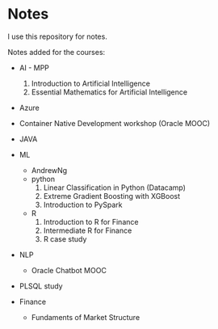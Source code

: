 # Notes

I use this repository for notes.

Notes added for the courses:

- AI - MPP
  1. Introduction to Artificial Intelligence
  2. Essential Mathematics for Artificial Intelligence
  
- Azure
- Container Native Development workshop (Oracle MOOC)
- JAVA
- ML
  - AndrewNg
  - python
    1. Linear Classification in Python (Datacamp)
    2. Extreme Gradient Boosting with XGBoost
    3. Introduction to PySpark
  - R 
    1. Introduction to R for Finance
    2. Intermediate R for Finance
    3. R case study
- NLP
  - Oracle Chatbot MOOC
- PLSQL study
- Finance
  - Fundaments of Market Structure
